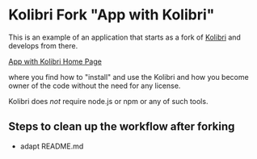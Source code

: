 
# Kolibri Fork "App with Kolibri"

This is an example of an application that starts as a fork of 
[Kolibri](https://webengineering-fhnw.github.io/Kolibri/index.html)
and develops from there.

[App with Kolibri Home Page](https://webengineering-fhnw.github.io/App-with-Kolibri/index.html)

where you find how to "install" and use the Kolibri and how
you become owner of the code without the need for any license.

Kolibri does _not_ require node.js or npm or any of such tools.

## Steps to clean up the workflow after forking
- adapt README.md
